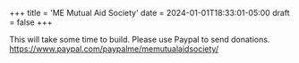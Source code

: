+++
title = 'ME Mutual Aid Society'
date = 2024-01-01T18:33:01-05:00
draft = false
+++

This will take some time to build.
Please use Paypal to send donations.
https://www.paypal.com/paypalme/memutualaidsociety/
